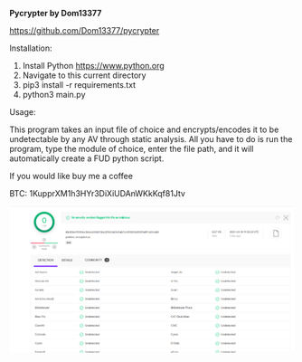 **Pycrypter by Dom13377**

https://github.com/Dom13377/pycrypter


Installation:

1. Install Python https://www.python.org
2. Navigate to this current directory
3. pip3 install -r requirements.txt
4. python3 main.py

Usage:

This program takes an input file of choice and encrypts/encodes it to be undetectable by any AV through static analysis. All you have to do is run the program, type the module of choice, enter the file path, and it will automatically create a FUD python script. 

If you would like buy me a coffee

BTC: 1KupprXM1h3HYr3DiXiUDAnWKkKqf81Jtv


![Screenshot from 2021-04-20 00-07-56](https://github.com/Dom13377/pycrypter/blob/main/Screenshot%20from%202021-04-20%2000-07-56.png)
